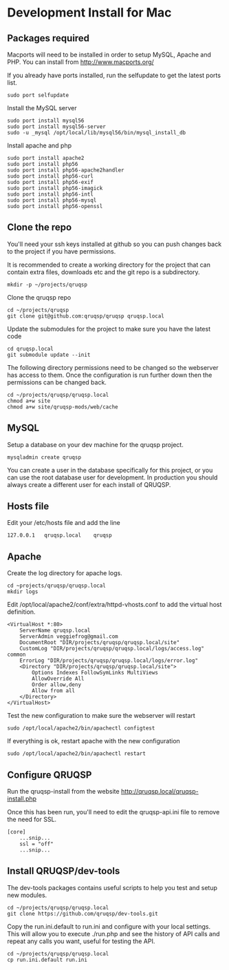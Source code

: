 Development Install for Mac
===========================

Packages required
-----------------

Macports will need to be installed in order to setup MySQL, Apache and PHP. You can install from http://www.macports.org/

If you already have ports installed, run the selfupdate to get the latest ports list.
```
sudo port selfupdate
```

Install the MySQL server
```
sudo port install mysql56
sudo port install mysql56-server
sudo -u _mysql /opt/local/lib/mysql56/bin/mysql_install_db
```

Install apache and php
```
sudo port install apache2
sudo port install php56
sudo port install php56-apache2handler
sudo port install php56-curl
sudo port install php56-exif
sudo port install php56-imagick
sudo port install php56-intl
sudo port install php56-mysql
sudo port install php56-openssl
```


Clone the repo
--------------

You'll need your ssh keys installed at github so you can push changes back to the project if you have permissions.

It is recommended to create a working directory for the project that can contain extra files, downloads etc and the git repo is a subdirectory.

```
mkdir -p ~/projects/qruqsp
```

Clone the qruqsp repo
```
cd ~/projects/qruqsp
git clone git@github.com:qruqsp/qruqsp qruqsp.local
```

Update the submodules for the project to make sure you have the latest code
```
cd qruqsp.local
git submodule update --init
```

The following directory permissions need to be changed so the webserver has access to them. Once the configuration is run further down then
the permissions can be changed back.
```
cd ~/projects/qruqsp/qruqsp.local
chmod a+w site
chmod a+w site/qruqsp-mods/web/cache
```

MySQL
-----
Setup a database on your dev machine for the qruqsp project.
```
mysqladmin create qruqsp
```

You can create a user in the database specifically for this project, or you can use the root database user for development. In production
you should always create a different user for each install of QRUQSP.

Hosts file
----------
Edit your /etc/hosts file and add the line
```
127.0.0.1   qruqsp.local    qruqsp
```

Apache
------
Create the log directory for apache logs.
```
cd ~projects/qruqsp/qruqsp.local
mkdir logs
```

Edit /opt/local/apache2/conf/extra/httpd-vhosts.conf to add the virtual host definition.

```
<VirtualHost *:80>
    ServerName qruqsp.local
    ServerAdmin veggiefrog@gmail.com
    DocumentRoot "DIR/projects/qruqsp/qruqsp.local/site"
    CustomLog "DIR/projects/qruqsp/qruqsp.local/logs/access.log" common
    ErrorLog "DIR/projects/qruqsp/qruqsp.local/logs/error.log"
    <Directory "DIR/projects/qruqsp/qruqsp.local/site">
        Options Indexes FollowSymLinks MultiViews
        AllowOverride All
        Order allow,deny
        Allow from all
    </Directory>
</VirtualHost>
```

Test the new configuration to make sure the webserver will restart
```
sudo /opt/local/apache2/bin/apachectl configtest
```

If everything is ok, restart apache with the new configuration
```
sudo /opt/local/apache2/bin/apachectl restart
```

Configure QRUQSP
----------------
Run the qruqsp-install from the website http://qruqsp.local/qruqsp-install.php

Once this has been run, you'll need to edit the qruqsp-api.ini file to remove the need for SSL.
```
[core]
    ...snip...
    ssl = "off"
    ...snip...
```


Install QRUQSP/dev-tools
------------------------
The dev-tools packages contains useful scripts to help you test and setup new modules.

```
cd ~/projects/qruqsp/qruqsp.local
git clone https://github.com/qruqsp/dev-tools.git
```

Copy the run.ini.default to run.ini and configure with your local settings. This will allow you to 
execute ./run.php and see the history of API calls and repeat any calls you want, useful for testing the API.

```
cd ~/projects/qruqsp/qruqsp.local
cp run.ini.default run.ini
```


